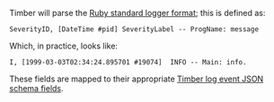 Timber will parse the [Ruby standard logger format](https://ruby-doc.org/stdlib-2.1.0/libdoc/logger/rdoc/Logger.html#class-Logger-label-Format); this is defined as:

```
SeverityID, [DateTime #pid] SeverityLabel -- ProgName: message
```

Which, in practice, looks like:

```
I, [1999-03-03T02:34:24.895701 #19074]  INFO -- Main: info.
```

These fields are mapped to their appropriate [Timber log event JSON schema fields](/docs/concepts/log-json-schema).
